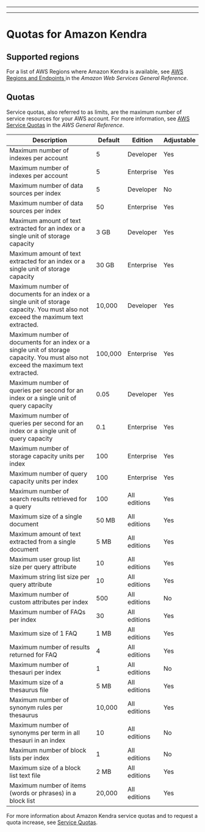 --------

--------

# Quotas for Amazon Kendra<a name="quotas"></a>

## Supported regions<a name="regions"></a>

For a list of AWS Regions where Amazon Kendra is available, see [ AWS Regions and Endpoints ](https://docs.aws.amazon.com/general/latest/gr/kendra.html) in the *Amazon Web Services General Reference*\.

## Quotas<a name="quota-details"></a>

Service quotas, also referred to as limits, are the maximum number of service resources for your AWS account\. For more information, see [AWS Service Quotas](https://docs.aws.amazon.com/general/latest/gr/aws_service_limits.html) in the *AWS General Reference*\.




| Description | Default | Edition | Adjustable | 
| --- | --- | --- | --- | 
| Maximum number of indexes per account | 5 | Developer | Yes | 
| Maximum number of indexes per account | 5 | Enterprise | Yes | 
| Maximum number of data sources per index | 5 | Developer | No | 
| Maximum number of data sources per index | 50 | Enterprise | Yes | 
| Maximum amount of text extracted for an index or a single unit of storage capacity | 3 GB | Developer | Yes | 
| Maximum amount of text extracted for an index or a single unit of storage capacity | 30 GB | Enterprise | Yes | 
| Maximum number of documents for an index or a single unit of storage capacity\. You must also not exceed the maximum text extracted\. | 10,000 | Developer | Yes | 
| Maximum number of documents for an index or a single unit of storage capacity\. You must also not exceed the maximum text extracted\. | 100,000 | Enterprise | Yes | 
| Maximum number of queries per second for an index or a single unit of query capacity | 0\.05 | Developer | Yes | 
| Maximum number of queries per second for an index or a single unit of query capacity | 0\.1 | Enterprise | Yes | 
| Maximum number of storage capacity units per index | 100 | Enterprise | Yes | 
| Maximum number of query capacity units per index | 100 | Enterprise | Yes | 
| Maximum number of search results retrieved for a query | 100 | All editions | Yes | 
| Maximum size of a single document | 50 MB | All editions | Yes | 
| Maximum amount of text extracted from a single document | 5 MB | All editions | Yes | 
| Maximum user group list size per query attribute | 10 | All editions | Yes | 
| Maximum string list size per query attribute | 10 | All editions | Yes | 
| Maximum number of custom attributes per index | 500 | All editions | No | 
| Maximum number of FAQs per index | 30 | All editions | Yes | 
| Maximum size of 1 FAQ | 1 MB | All editions | Yes | 
| Maximum number of results returned for FAQ | 4 | All editions | Yes | 
| Maximum number of thesauri per index | 1 | All editions | No | 
| Maximum size of a thesaurus file | 5 MB | All editions | Yes | 
| Maximum number of synonym rules per thesaurus | 10,000 | All editions | Yes | 
| Maximum number of synonyms per term in all thesauri in an index | 10 | All editions | No | 
| Maximum number of block lists per index | 1 | All editions | No | 
| Maximum size of a block list text file | 2 MB | All editions | Yes | 
| Maximum number of items \(words or phrases\) in a block list | 20,000 | All editions | Yes | 

For more information about Amazon Kendra service quotas and to request a quota increase, see [Service Quotas](https://console.aws.amazon.com/servicequotas/)\.